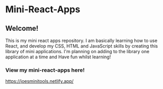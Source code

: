 # Mini-React-Apps

## Welcome!

This is my mini react apps repository. I am basically learning how to use React, and develop my CSS, HTML and JavaScript skills by creating this library of
mini applications. I'm planning on adding to the library one application at a time and Have fun whilst learning!

### View my mini-react-apps here!

https://joesminitools.netlify.app/

